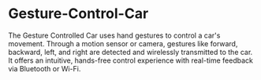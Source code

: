 # Gesture-Control-Car
The Gesture Controlled Car uses hand gestures to control a car's movement. Through a motion sensor or camera, gestures like forward, backward, left, and right are detected and wirelessly transmitted to the car. It offers an intuitive, hands-free control experience with real-time feedback via Bluetooth or Wi-Fi.
